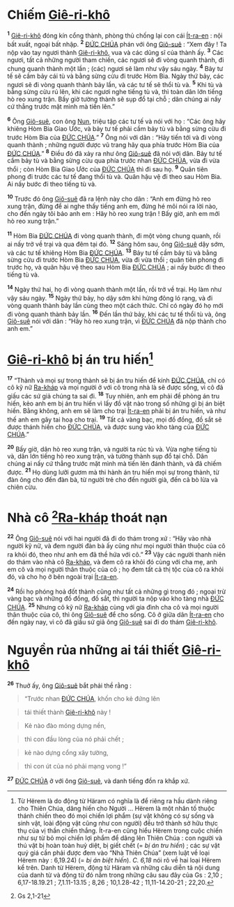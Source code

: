 # Chiếm [Giê-ri-khô]()
<sup><b>1</b></sup> [Giê-ri-khô]() đóng kín cổng thành, phòng thủ chống lại con cái [Ít-ra-en]() : nội bất xuất, ngoại bất nhập. <sup><b>2</b></sup> [ĐỨC CHÚA]() phán với ông [Giô-suê]() : “Xem đây ! Ta nộp vào tay ngươi thành [Giê-ri-khô](), vua và các dũng sĩ của thành ấy. <sup><b>3</b></sup> Các ngươi, tất cả những người tham chiến, các ngươi sẽ đi vòng quanh thành, đi chung quanh thành một lần ; (các) ngươi sẽ làm như vậy sáu ngày. <sup><b>4</b></sup> Bảy tư tế sẽ cầm bảy cái tù và bằng sừng cừu đi trước Hòm Bia. Ngày thứ bảy, các ngươi sẽ đi vòng quanh thành bảy lần, và các tư tế sẽ thổi tù và. <sup><b>5</b></sup> Khi tù và bằng sừng cừu rú lên, khi các ngươi nghe tiếng tù và, thì toàn dân lớn tiếng hò reo xung trận. Bấy giờ tường thành sẽ sụp đổ tại chỗ ; dân chúng ai nấy cứ thẳng trước mặt mình mà tiến lên.”

<sup><b>6</b></sup> Ông [Giô-suê](), con ông [Nun](), triệu tập các tư tế và nói với họ : “Các ông hãy khiêng Hòm Bia Giao Ước, và bảy tư tế phải cầm bảy tù và bằng sừng cừu đi trước Hòm Bia của [ĐỨC CHÚA]().” <sup><b>7</b></sup> Ông nói với dân : “Hãy tiến tới và đi vòng quanh thành ; những người được vũ trang hãy qua phía trước Hòm Bia của [ĐỨC CHÚA]().” <sup><b>8</b></sup> Điều đó đã xảy ra như ông [Giô-suê]() đã nói với dân. Bảy tư tế cầm bảy tù và bằng sừng cừu qua phía trước nhan [ĐỨC CHÚA](), vừa đi vừa thổi ; còn Hòm Bia Giao Ước của [ĐỨC CHÚA]() thì đi sau họ. <sup><b>9</b></sup> Quân tiên phong đi trước các tư tế đang thổi tù và. Quân hậu vệ đi theo sau Hòm Bia. Ai nấy bước đi theo tiếng tù và.

<sup><b>10</b></sup> Trước đó ông [Giô-suê]() đã ra lệnh này cho dân : “Anh em đừng hò reo xung trận, đừng để ai nghe thấy tiếng anh em, đừng hé môi nói ra lời nào, cho đến ngày tôi bảo anh em : Hãy hò reo xung trận ! Bấy giờ, anh em mới hò reo xung trận.”

<sup><b>11</b></sup> Hòm Bia [ĐỨC CHÚA]() đi vòng quanh thành, đi một vòng chung quanh, rồi ai nấy trở về trại và qua đêm tại đó. <sup><b>12</b></sup> Sáng hôm sau, ông [Giô-suê]() dậy sớm, và các tư tế khiêng Hòm Bia [ĐỨC CHÚA](). <sup><b>13</b></sup> Bảy tư tế cầm bảy tù và bằng sừng cừu đi trước Hòm Bia [ĐỨC CHÚA](), vừa đi vừa thổi ; quân tiên phong đi trước họ, và quân hậu vệ theo sau Hòm Bia [ĐỨC CHÚA]() ; ai nấy bước đi theo tiếng tù và.

<sup><b>14</b></sup> Ngày thứ hai, họ đi vòng quanh thành một lần, rồi trở về trại. Họ làm như vậy sáu ngày. <sup><b>15</b></sup> Ngày thứ bảy, họ dậy sớm khi hừng đông ló rạng, và đi vòng quanh thành bảy lần cùng theo một cách thức. Chỉ có ngày đó họ mới đi vòng quanh thành bảy lần. <sup><b>16</b></sup> Đến lần thứ bảy, khi các tư tế thổi tù và, ông [Giô-suê]() nói với dân : “Hãy hò reo xung trận, vì [ĐỨC CHÚA]() đã nộp thành cho anh em.”


# [Giê-ri-khô]() bị án tru hiến[^1]
<sup><b>17</b></sup> “Thành và mọi sự trong thành sẽ bị án tru hiến để kính [ĐỨC CHÚA](), chỉ có cô kỹ nữ [Ra-kháp]() và mọi người ở với cô trong nhà là sẽ được sống, vì cô đã giấu các sứ giả chúng ta sai đi. <sup><b>18</b></sup> Tuy nhiên, anh em phải đề phòng án tru hiến, kẻo anh em bị án tru hiến vì lấy đồ vật nào trong số những gì bị án biệt hiến. Bằng không, anh em sẽ làm cho trại [Ít-ra-en]() phải bị án tru hiến, và như thế anh em gây tai hoạ cho trại. <sup><b>19</b></sup> Tất cả vàng bạc, mọi đồ đồng, đồ sắt sẽ được thánh hiến cho [ĐỨC CHÚA](), và được sung vào kho tàng của [ĐỨC CHÚA]().”

<sup><b>20</b></sup> Bấy giờ, dân hò reo xung trận, và người ta rúc tù và. Vừa nghe tiếng tù và, dân lớn tiếng hò reo xung trận, và tường thành sụp đổ tại chỗ. Dân chúng ai nấy cứ thẳng trước mặt mình mà tiến lên đánh thành, và đã chiếm được. <sup><b>21</b></sup> Họ dùng lưỡi gươm mà thi hành án tru hiến mọi sự trong thành, từ đàn ông cho đến đàn bà, từ người trẻ cho đến người già, đến cả bò lừa và chiên cừu.


# Nhà cô [^1*][Ra-kháp]() thoát nạn
<sup><b>22</b></sup> Ông [Giô-suê]() nói với hai người đã đi do thám trong xứ : “Hãy vào nhà người kỹ nữ, và đem người đàn bà ấy cũng như mọi người thân thuộc của cô ra khỏi đó, theo như anh em đã thề hứa với cô.” <sup><b>23</b></sup> Vậy các người thanh niên do thám vào nhà cô [Ra-kháp](), và đem cô ra khỏi đó cùng với cha mẹ, anh em cô và mọi người thân thuộc của cô ; họ đem tất cả thị tộc của cô ra khỏi đó, và cho họ ở bên ngoài trại [Ít-ra-en]().

<sup><b>24</b></sup> Rồi họ phóng hoả đốt thành cũng như tất cả những gì trong đó ; ngoại trừ vàng bạc và những đồ đồng, đồ sắt, thì người ta nộp vào kho tàng nhà [ĐỨC CHÚA](). <sup><b>25</b></sup> Nhưng cô kỹ nữ [Ra-kháp]() cùng với gia đình cha cô và mọi người thân thuộc của cô, thì ông [Giô-suê]() để cho sống. Cô ở giữa dân [Ít-ra-en]() cho đến ngày nay, vì cô đã giấu sứ giả ông [Giô-suê]() sai đi do thám [Giê-ri-khô]().


# Nguyền rủa những ai tái thiết [Giê-ri-khô]()
<sup><b>26</b></sup> Thuở ấy, ông [Giô-suê]() bắt phải thề rằng :


> “Trước nhan [ĐỨC CHÚA](), khốn cho kẻ đứng lên
>


> tái thiết thành [Giê-ri-khô]() này !
>


> Kẻ nào đào móng dựng nền,
>


> thì con đầu lòng của nó phải chết ;
>


> kẻ nào dựng cổng xây tường,
>


> thì con út của nó phải mạng vong !”
>

<sup><b>27</b></sup> [ĐỨC CHÚA]() ở với ông [Giô-suê](), và danh tiếng đồn ra khắp xứ.

[^1]: Từ Hërem là do động từ Häram có nghĩa là để riêng ra hầu dành riêng cho Thiên Chúa, dâng hiến cho Người ... Hërem là một nhân tố thuộc thánh chiến theo đó mọi chiến lợi phẩm (sự vật không có sự sống và sinh vật, loài động vật cũng như con người) đều trở thành sở hữu thực thụ của vị thần chiến thắng. Ít-ra-en cũng hiểu Hërem trong cuộc chiến như sự từ bỏ mọi chiến lợi phẩm để dâng lên Thiên Chúa : con người và thú vật bị hoàn toàn huỷ diệt, bị giết chết (= *bị án tru hiến*) ; các sự vật quý giá cần phải được đem vào “Nhà Thiên Chúa” (xem luật về loại Hërem này : 6,19.24) (= *bị án biệt hiến*). *C. 6,18* nói rõ về hai loại Hërem kể trên. Danh từ Hërem, động từ Häram và những câu diễn tả nội dung của danh từ và động từ đó nằm trong những câu sau đây của Gs : 2,10 ; 6,17-18.19.21 ; 7,1.11-13.15 ; 8,26 ; 10,1.28-42 ; 11,11-14.20-21 ; 22,20.
[^1*]: Gs 2,1-21